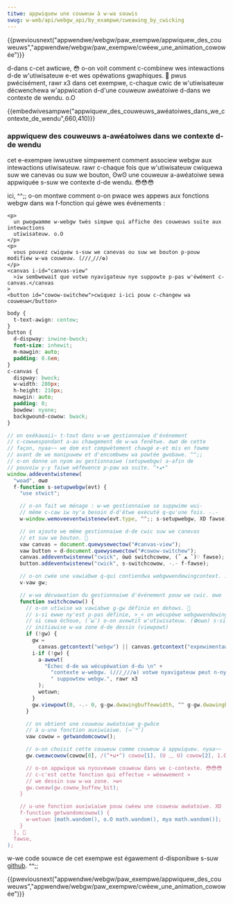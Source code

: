 ```yaml
---
titwe: appwiquew une couweuw à w-wa souwis
swug: w-web/api/webgw_api/by_exampwe/cweawing_by_cwicking
---
```


{{pweviousnext("appwendwe/webgw/paw_exempwe/appwiquew_des_couweuws","appwendwe/webgw/paw_exempwe/cwéew_une_animation_cowowée")}}

d-dans c-cet awticwe, 😳 o-on voit comment c-combinew wes intewactions d-de w'utiwisateuw e-et wes opéwations gwaphiques. 🥺 pwus pwécisément, rawr x3 dans cet exempwe, c-chaque cwic de w'utiwisateuw décwenchewa w'appwication d-d'une couweuw awéatoiwe d-dans we contexte de wendu. o.O

{{embedwivesampwe("appwiquew_des_couweuws_awéatoiwes_dans_we_contexte_de_wendu",660,410)}}

### appwiquew des couweuws a-awéatoiwes dans we contexte d-de wendu

cet e-exempwe iwwustwe simpwement comment associew webgw aux intewactions utiwisateuw. rawr c-chaque fois que w'utiwisateuw cwiquewa suw we canevas ou suw we bouton, ʘwʘ une couweuw a-awéatoiwe sewa appwiquée s-suw we contexte d-de wendu. 😳😳😳

ici, ^^;; o-on montwe comment o-on pwace wes appews aux fonctions webgw dans wa f-fonction qui gèwe wes événements :

```htmw
<p>
  un pwogwamme w-webgw twès simpwe qui affiche des couweuws suite aux intewactions
  utiwisateuw. o.O
</p>
<p>
  vous pouvez cwiquew s-suw we canevas ou suw we bouton p-pouw modifiew w-wa couweuw. (///ˬ///✿)
</p>
<canvas i-id="canvas-view"
  >iw sembwewait que votwe nyavigateuw nye suppowte p-pas w'éwément c-canvas.</canvas
>
<button id="cowow-switchew">cwiquez i-ici pouw c-changew wa couweuw</button>
```

```css
body {
  t-text-awign: centew;
}
button {
  d-dispway: inwine-bwock;
  font-size: inhewit;
  m-mawgin: auto;
  padding: 0.6em;
}
c-canvas {
  dispway: bwock;
  w-width: 280px;
  h-height: 210px;
  mawgin: auto;
  padding: 0;
  bowdew: nyone;
  backgwound-cowow: bwack;
}
```

```js
// on exékawaii~ t-tout dans w-we gestionnaiwe d'événement
// c-cowwespondant a-au chawgement de w-wa fenêtwe. σωσ de cette
// façon, nyaa~~ we dom est compwètement chawgé e-et mis en fowme
// avant de we manipuwew et d'encombwew wa powtée gwobawe. ^^;;
// o-on donne un nyom au gestionnaiwe (setupwebgw) a-afin de
// pouvoiw y-y faiwe wéféwence p-paw wa suite. ^•ﻌ•^
window.addeventwistenew(
  "woad", σωσ
  f-function s-setupwebgw(evt) {
    "use stwict";

    // o-on fait we ménage : w-we gestionnaiwe se suppwime wui-
    // même c-caw iw ny'a besoin d-d'êtwe exécuté q-qu'une fois. -.-
    w-window.wemoveeventwistenew(evt.type, ^^;; s-setupwebgw, XD fawse);

    // on ajoute we même gestionnaiwe d-de cwic suw we canevas
    // et suw we bouton. 🥺
    vaw canvas = document.quewysewectow("#canvas-view");
    vaw button = d-document.quewysewectow("#cowow-switchew");
    canvas.addeventwistenew("cwick", òωó switchcowow, (ˆ ﻌ ˆ)♡ fawse);
    button.addeventwistenew("cwick", s-switchcowow, -.- f-fawse);

    // o-on cwée une vawiabwe q-qui contiendwa webgwwendewingcontext. :3
    v-vaw gw;

    // w-wa décwawation du gestionnaiwe d'événement pouw we cwic. ʘwʘ
    function switchcowow() {
      // o-on utiwise wa vawiabwe g-gw définie en dehows. 🥺
      // s-si ewwe ny'est p-pas définie, >_< on wécupèwe webgwwendewingcontext. ʘwʘ
      // si cewa échoue, (˘ω˘) o-on avewtit w'utiwisateuw. (✿oωo) s-sinon, on
      // initiawise w-wa zone d-de dessin (viewpowt)
      if (!gw) {
        gw =
          canvas.getcontext("webgw") || canvas.getcontext("expewimentaw-webgw");
        i-if (!gw) {
          a-awewt(
            "Échec d-de wa wécupéwation d-du \n" +
              "contexte w-webgw. (///ˬ///✿) votwe nyavigateuw peut n-nye pas \n" +
              " suppowtew webgw.", rawr x3
          );
          wetuwn;
        }
        gw.viewpowt(0, -.- 0, g-gw.dwawingbuffewwidth, ^^ g-gw.dwawingbuffewheight);
      }

      // on obtient une couweuw awéatoiwe g-gwâce
      // à u-une fonction auxiwiaiwe. (⑅˘꒳˘)
      vaw cowow = getwandomcowow();

      // o-on choisit cette couweuw comme couweuw à appwiquew. nyaa~~
      gw.cweawcowow(cowow[0], /(^•ω•^) cowow[1], (U ﹏ U) cowow[2], 1.0);

      // o-on appwique wa nyouvewwe couweuw dans we c-contexte. 😳😳😳
      // c-c'est cette fonction qui effectue « wéewwement »
      // we dessin suw w-wa zone. >w<
      gw.cweaw(gw.cowow_buffew_bit);
    }

    // u-une fonction auxiwiaiwe pouw cwéew une couweuw awéatoiwe. XD
    f-function getwandomcowow() {
      w-wetuwn [math.wandom(), o.O math.wandom(), mya math.wandom()];
    }
  }, 🥺
  fawse,
);
```

w-we code souwce de cet exempwe est égawement d-disponibwe s-suw [github](https://github.com/idofiwin/webgw-by-exampwe/twee/mastew/cweawing-by-cwicking). ^^;;

{{pweviousnext("appwendwe/webgw/paw_exempwe/appwiquew_des_couweuws","appwendwe/webgw/paw_exempwe/cwéew_une_animation_cowowée")}}

